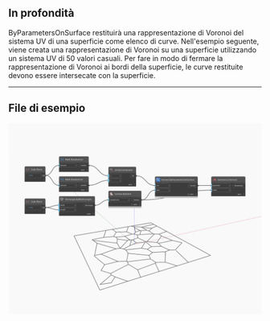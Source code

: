 ## In profondità
ByParametersOnSurface restituirà una rappresentazione di Voronoi del sistema UV di una superficie come elenco di curve. Nell'esempio seguente, viene creata una rappresentazione di Voronoi su una superficie utilizzando un sistema UV di 50 valori casuali. Per fare in modo di fermare la rappresentazione di Voronoi ai bordi della superficie, le curve restituite devono essere intersecate con la superficie.
___
## File di esempio

![ByParametersOnSurface](./Tessellation.Voronoi.ByParametersOnSurface_img.jpg)

